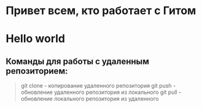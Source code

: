 # Привет всем, кто работает с Гитом
# Hello world
## Команды для работы с удаленным репозиторием:
> git clone - копирование удаленного репозитория
> git push - обновление удаленного репозитория из локального
> git pull - обновление локального репозитория из удаленного